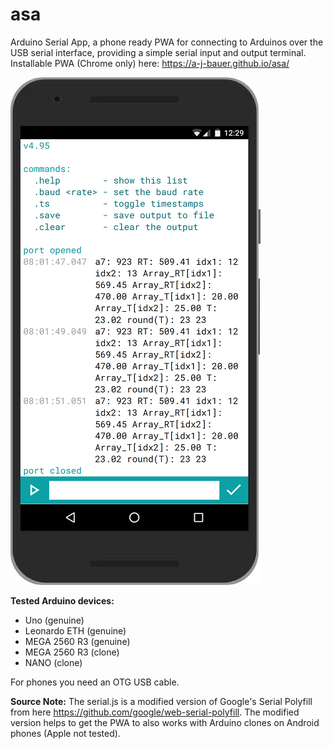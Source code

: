 # asa
Arduino Serial App, 
a phone ready PWA for connecting to Arduinos over the USB serial interface, providing a simple serial input and output terminal. Installable PWA (Chrome only) here: https://a-j-bauer.github.io/asa/

![screenshot](https://github.com/A-J-Bauer/asa/blob/main/readme_img/screenshot.png)

**Tested Arduino devices:**
* Uno (genuine)
* Leonardo ETH (genuine)
* MEGA 2560 R3 (genuine)
* MEGA 2560 R3 (clone)
* NANO (clone)

For phones you need an OTG USB cable.

**Source Note:**
The serial.js is a modified version of Google's Serial Polyfill from here https://github.com/google/web-serial-polyfill.
The modified version helps to get the PWA to also works with Arduino clones on Android phones (Apple not tested).
